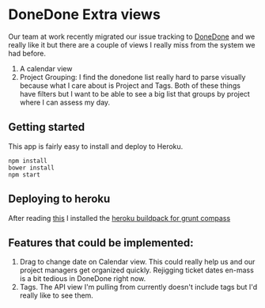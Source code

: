 # DoneDone Extra views

Our team at work recently migrated our issue tracking to [DoneDone](http://www.getdonedone.com/) and we really like it but there are a couple of views I really miss from the system we had before. 

1. A calendar view
2. Project Grouping: I find the donedone list really hard to parse visually because what I care about is Project and Tags. Both of these things have filters but I want to be able to see a big list that groups by project where I can assess my day.

## Getting started

This app is fairly easy to install and deploy to Heroku.

```
npm install
bower install
npm start
```

## Deploying to heroku

After reading [this](https://medium.com/@3runjo/how-to-deploy-a-grunt-project-on-heroku-c227cb1ddc56) I installed the [heroku buildpack for grunt compass](https://github.com/stephanmelzer/heroku-buildpack-nodejs-grunt-compass)

## Features that could be implemented:

1. Drag to change date on Calendar view. This could really help us and our project managers get organized quickly. Rejigging ticket dates en-mass is a bit tedious in DoneDone right now. 
2. Tags. The API view I'm pulling from currently doesn't include tags but I'd really like to see them.